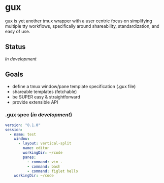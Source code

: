 # gux

gux is yet another tmux wrapper with a user centric focus on simplifying multiple tty workflows, specifically around shareability, standardization, and easy of use. 

## Status
_In development_

## Goals

- define a tmux window/pane template specification (.gux file)
- shareable templates (fetchable)
- be SUPER easy & straightforward
- provide extensible API 

### .gux spec (_in development_)
```yaml
version: "0.1.0"
session: 
  - name: test 
    window:
      - layout: vertical-split
        name: editor 
        workingDir: ~/code
        panes:
          - command: vim .
          - command: bash
          - command: figlet hello
    workingDir: ~/code
```
